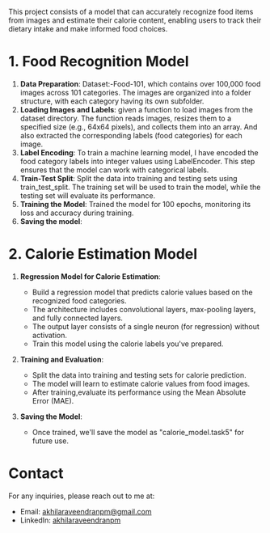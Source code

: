   This project consists of a model that can accurately recognize food items from images and estimate their calorie content, enabling users to track their dietary intake and make informed food choices.
# 1. Food Recognition Model

1. **Data Preparation**:
 Dataset:-Food-101, which contains over 100,000 food images across 101 categories.
The images are organized into a folder structure, with each category having its own subfolder.
2. **Loading Images and Labels**: 
given a function to load images from the dataset directory.
The function reads images, resizes them to a specified size (e.g., 64x64 pixels), and collects them into an array.
And also extracted the corresponding labels (food categories) for each image.
3. **Label Encoding**:
To train a machine learning model, I have encoded the food category labels into integer values using LabelEncoder.
This step ensures that the model can work with categorical labels.
4. **Train-Test Split**:
Split the data into training and testing sets using train_test_split.
The training set will be used to train the model, while the testing set will evaluate its performance.
5. **Training the Model**:
Trained the model for 100 epochs, monitoring its loss and accuracy during training.
6. **Saving the model**:

# 2. Calorie Estimation Model

1. **Regression Model for Calorie Estimation**:
   - Build a regression model that predicts calorie values based on the recognized food categories.
   - The architecture includes convolutional layers, max-pooling layers, and fully connected layers.
   - The output layer consists of a single neuron (for regression) without activation.
   - Train this model using the calorie labels you've prepared.

2. **Training and Evaluation**: 
   - Split the data into training and testing sets for calorie prediction.
   - The model will learn to estimate calorie values from food images.
   - After training,evaluate its performance using the Mean Absolute Error (MAE).

3. **Saving the Model**:
   - Once trained, we'll save the model as "calorie_model.task5" for future use.
# Contact
For any inquiries, please reach out to me at:
- Email: [akhilaraveendranpm@gmail.com](akhilaraveendranpm@gmail.com)
- LinkedIn: [akhilaraveendranpm](https://www.linkedin.com/in/akhila-raveendran-pm)

